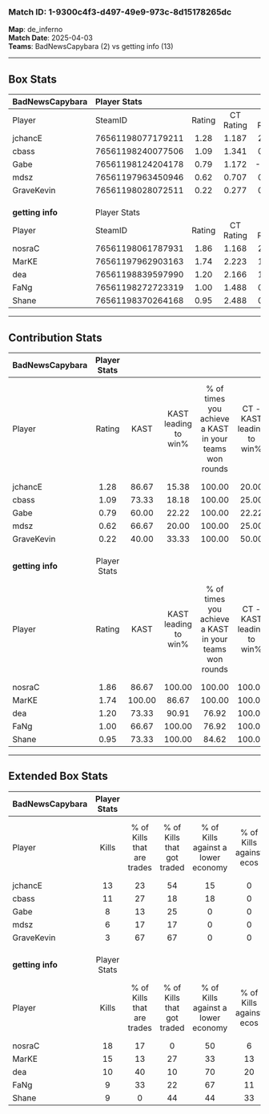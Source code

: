### Match ID: 1-9300c4f3-d497-49e9-973c-8d15178265dc  
**Map**: de_inferno  
**Match Date**: 2025-04-03  
**Teams**: BadNewsCapybara (2) vs getting info (13)  

---  

## Box Stats  

| **BadNewsCapybara** | Player Stats      |        |           |          |        |      |       |         |        |      |     |
| :- | :- | :-: | :-: | :-: | :-: | :-: | :-: | :-: | :-: | :-: | :-: |
| Player              | SteamID           | Rating | CT Rating | T Rating |  KAST  | ADR  | Kills | Assists | Deaths | K/D  | HS% |
| jchancE             | 76561198077179211 |  1.28  |   1.187   |  2.028   | 86.67  | 88.5 |  13   |    3    |   13   | 1.00 | 53  |
| cbass               | 76561198240077506 |  1.09  |   1.341   |  0.801   | 73.33  | 85.5 |  11   |    2    |   12   | 0.92 | 72  |
| Gabe                | 76561198124204178 |  0.79  |   1.172   |  -0.368  | 60.00  | 75.7 |   8   |    2    |   12   | 0.67 | 75  |
| mdsz                | 76561197963450946 |  0.62  |   0.707   |  0.609   | 66.67  | 43.1 |   6   |    7    |   13   | 0.46 | 16  |
| GraveKevin          | 76561198028072511 |  0.22  |   0.277   |  0.961   | 40.00  | 37.9 |   3   |    0    |   12   | 0.25 | 100 |
|                     |                   |        |           |          |        |      |       |         |        |      |     |
|                     |                   |        |           |          |        |      |       |         |        |      |     |
|                     |                   |        |           |          |        |      |       |         |        |      |     |
| **getting info**    | Player Stats      |        |           |          |        |      |       |         |        |      |     |
| Player              | SteamID           | Rating | CT Rating | T Rating |  KAST  | ADR  | Kills | Assists | Deaths | K/D  | HS% |
| nosraC              | 76561198061787931 |  1.86  |   1.168   |  2.130   | 86.67  | 95.0 |  18   |    1    |   5    | 3.60 | 50  |
| MarKE               | 76561197962903163 |  1.74  |   2.223   |  1.792   | 100.00 | 98.7 |  15   |    2    |   7    | 2.14 | 86  |
| dea                 | 76561198839597990 |  1.20  |   2.166   |  1.004   | 73.33  | 83.5 |  10   |    6    |   8    | 1.25 | 40  |
| FaNg                | 76561198272723319 |  1.00  |   1.488   |  0.974   | 66.67  | 72.3 |   9   |    4    |   9    | 1.00 | 77  |
| Shane               | 76561198370264168 |  0.95  |   2.488   |  0.754   | 73.33  | 79.5 |   9   |    7    |   13   | 0.69 | 77  |
---  

## Contribution Stats  

| **BadNewsCapybara** | Player Stats |        |                      |                                                        |                           |                                                             |                          |                                                            |
| :- | :-: | :-: | :-: | :-: | :-: | :-: | :-: | :-: |
| Player              |    Rating    |  KAST  | KAST leading to win% | % of times you achieve a KAST in your teams won rounds | CT - KAST leading to win% | CT - % of times you achieve a KAST in your teams won rounds | T - KAST leading to win% | T - % of times you achieve a KAST in your teams won rounds |
| jchancE             |     1.28     | 86.67  |        15.38         |                         100.00                         |           20.00           |                           100.00                            |           0.00           |                            0.00                            |
| cbass               |     1.09     | 73.33  |        18.18         |                         100.00                         |           25.00           |                           100.00                            |           0.00           |                            0.00                            |
| Gabe                |     0.79     | 60.00  |        22.22         |                         100.00                         |           22.22           |                           100.00                            |           0.00           |                            0.00                            |
| mdsz                |     0.62     | 66.67  |        20.00         |                         100.00                         |           25.00           |                           100.00                            |           0.00           |                            0.00                            |
| GraveKevin          |     0.22     | 40.00  |        33.33         |                         100.00                         |           50.00           |                           100.00                            |           0.00           |                            0.00                            |
|                     |              |        |                      |                                                        |                           |                                                             |                          |                                                            |
|                     |              |        |                      |                                                        |                           |                                                             |                          |                                                            |
|                     |              |        |                      |                                                        |                           |                                                             |                          |                                                            |
| **getting info**    | Player Stats |        |                      |                                                        |                           |                                                             |                          |                                                            |
| Player              |    Rating    |  KAST  | KAST leading to win% | % of times you achieve a KAST in your teams won rounds | CT - KAST leading to win% | CT - % of times you achieve a KAST in your teams won rounds | T - KAST leading to win% | T - % of times you achieve a KAST in your teams won rounds |
| nosraC              |     1.86     | 86.67  |        100.00        |                         100.00                         |          100.00           |                           100.00                            |          100.00          |                           100.00                           |
| MarKE               |     1.74     | 100.00 |        86.67         |                         100.00                         |          100.00           |                           100.00                            |          83.33           |                           100.00                           |
| dea                 |     1.20     | 73.33  |        90.91         |                         76.92                          |          100.00           |                           100.00                            |          87.50           |                           70.00                            |
| FaNg                |     1.00     | 66.67  |        100.00        |                         76.92                          |          100.00           |                           100.00                            |          100.00          |                           70.00                            |
| Shane               |     0.95     | 73.33  |        100.00        |                         84.62                          |          100.00           |                           100.00                            |          100.00          |                           80.00                            |
---  

## Extended Box Stats  

| **BadNewsCapybara** | Player Stats |                            |                            |                                    |                         |                              |                                 |        |                             |                                     |                          |                               |                            |
| :- | :-: | :-: | :-: | :-: | :-: | :-: | :-: | :-: | :-: | :-: | :-: | :-: | :-: |
| Player              |    Kills     | % of Kills that are trades | % of Kills that got traded | % of Kills against a lower economy | % of Kills against ecos | % of Kills that are flawless | % of Kills that are close duels | Deaths | % of Deaths that get traded | % of Deaths against a lower economy | % of Deaths against ecos | % of Deaths that are flawless | % of Deaths that are close |
| jchancE             |      13      |             23             |             54             |                 15                 |            0            |              69              |                0                |   13   |             15              |                  8                  |            0             |              77               |             0              |
| cbass               |      11      |             27             |             18             |                 18                 |            0            |              55              |                0                |   12   |             33              |                 17                  |            0             |              75               |             0              |
| Gabe                |      8       |             13             |             25             |                 0                  |            0            |              75              |                0                |   12   |             17              |                  8                  |            0             |              75               |             8              |
| mdsz                |      6       |             17             |             17             |                 0                  |            0            |              33              |                0                |   13   |             15              |                  8                  |            0             |              85               |             0              |
| GraveKevin          |      3       |             67             |             67             |                 0                  |            0            |             133              |               33                |   12   |             17              |                  8                  |            0             |              58               |             8              |
|                     |              |                            |                            |                                    |                         |                              |                                 |        |                             |                                     |                          |                               |                            |
|                     |              |                            |                            |                                    |                         |                              |                                 |        |                             |                                     |                          |                               |                            |
|                     |              |                            |                            |                                    |                         |                              |                                 |        |                             |                                     |                          |                               |                            |
| **getting info**    | Player Stats |                            |                            |                                    |                         |                              |                                 |        |                             |                                     |                          |                               |                            |
| Player              |    Kills     | % of Kills that are trades | % of Kills that got traded | % of Kills against a lower economy | % of Kills against ecos | % of Kills that are flawless | % of Kills that are close duels | Deaths | % of Deaths that get traded | % of Deaths against a lower economy | % of Deaths against ecos | % of Deaths that are flawless | % of Deaths that are close |
| nosraC              |      18      |             17             |             0              |                 50                 |            6            |              72              |                0                |   5    |             40              |                 40                  |            0             |              80               |             0              |
| MarKE               |      15      |             13             |             27             |                 33                 |           13            |              67              |                7                |   7    |             57              |                 57                  |            14            |              86               |             0              |
| dea                 |      10      |             40             |             10             |                 70                 |           20            |              90              |                0                |   8    |             13              |                 38                  |            13            |              50               |             0              |
| FaNg                |      9       |             33             |             22             |                 67                 |           11            |              67              |                0                |   9    |             22              |                 33                  |            11            |              44               |             0              |
| Shane               |      9       |             0              |             44             |                 44                 |           33            |              78              |               11                |   13   |             31              |                 54                  |            15            |              62               |             8              |
